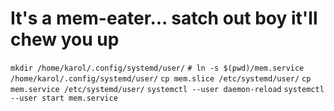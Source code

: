 # It's a mem-eater... satch out boy it'll chew you up

`mkdir /home/karol/.config/systemd/user/`
`# ln -s $(pwd)/mem.service /home/karol/.config/systemd/user/`
`cp mem.slice /etc/systemd/user/`
`cp mem.service /etc/systemd/user/`
`systemctl --user daemon-reload`
`systemctl --user start mem.service`
